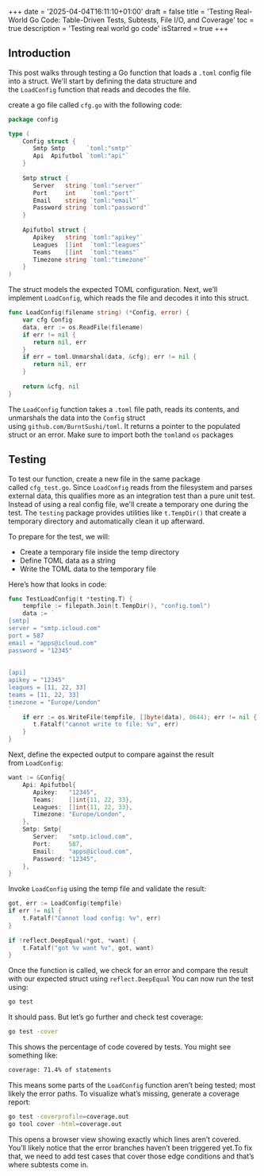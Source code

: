 +++
date = '2025-04-04T16:11:10+01:00'
draft = false
title = 'Testing Real-World Go Code: Table-Driven Tests, Subtests, File I/O, and Coverage'
toc = true
description = 'Testing real world go code'
isStarred = true
+++

## Introduction

This post walks through testing a Go function that loads a `.toml` config file into a struct. We'll start by defining the data structure and the `LoadConfig` function that reads and decodes the file.

create a go file called `cfg.go` with the following code:
```go
package config  

type (  
    Config struct {  
       Smtp Smtp      `toml:"smtp"`  
       Api  Apifutbol `toml:"api"`  
    }  
  
    Smtp struct {  
       Server   string `toml:"server"`  
       Port     int    `toml:"port"`  
       Email    string `toml:"email"`  
       Password string `toml:"password"`  
    }  
  
    Apifutbol struct {  
       Apikey   string `toml:"apikey"`  
       Leagues  []int  `toml:"leagues"`  
       Teams    []int  `toml:"teams"`  
       Timezone string `toml:"timezone"`  
    }  
)  

```

The struct models the expected TOML configuration. Next, we’ll implement `LoadConfig`, which reads the file and decodes it into this struct.

```go
func LoadConfig(filename string) (*Config, error) {  
    var cfg Config  
    data, err := os.ReadFile(filename)  
    if err != nil {  
       return nil, err  
    }  
    if err = toml.Unmarshal(data, &cfg); err != nil {  
       return nil, err  
    }  
  
    return &cfg, nil  
}
```
The `LoadConfig` function takes a `.toml` file path, reads its contents, and unmarshals the data into the `Config` struct using `github.com/BurntSushi/toml`. It returns a pointer to the populated struct or an error. Make sure to import both the `toml`and `os` packages

## Testing

To test our function, create a new file in the same package called `cfg_test.go`.
Since `LoadConfig` reads from the filesystem and parses external data, this qualifies more as an integration test than a pure unit test.
Instead of using a real config file, we'll create a temporary one during the test. The `testing` package provides utilities like `t.TempDir()` that create a temporary directory and automatically clean it up afterward.

To prepare for the test, we will:
- Create a temporary file inside the temp directory
- Define TOML data as a string
- Write the TOML data to the temporary file

Here’s how that looks in code:
```go
func TestLoadConfig(t *testing.T) {  
    tempfile := filepath.Join(t.TempDir(), "config.toml")  
    data := `  
[smtp]  
server = "smtp.icloud.com"  
port = 587  
email = "apps@icloud.com"  
password = "12345"  
  
  
[api]  
apikey = "12345"  
leagues = [11, 22, 33]  
teams = [11, 22, 33]  
timezone = "Europe/London"  
`  
    if err := os.WriteFile(tempfile, []byte(data), 0644); err != nil {  
       t.Fatalf("cannot write to file: %v", err)  
    }
}
```

Next, define the expected output to compare against the result from `LoadConfig`:

```go
want := &Config{  
    Api: Apifutbol{  
       Apikey:   "12345",  
       Teams:    []int{11, 22, 33},  
       Leagues:  []int{11, 22, 33},  
       Timezone: "Europe/London",  
    },  
    Smtp: Smtp{  
       Server:   "smtp.icloud.com",  
       Port:     587,  
       Email:    "apps@icloud.com",  
       Password: "12345",  
    },  
}

```

Invoke `LoadConfig` using the temp file and validate the result:

```go
got, err := LoadConfig(tempfile)  
if err != nil {  
    t.Fatalf("Cannot load config: %v", err)  
}  
  
if !reflect.DeepEqual(*got, *want) {  
    t.Fatalf("got %v want %v", got, want)  
}
```

Once the function is called, we check for an error and compare the result with our expected struct using `reflect.DeepEqual`
You can now run the test using:
```sh
go test
```

It should pass. But let’s go further and check test coverage:

```sh
go test -cover
```

This shows the percentage of code covered by tests. You might see something like:

```sh
coverage: 71.4% of statements

```

This means some parts of the `LoadConfig` function aren’t being tested; most likely the error paths. To visualize what’s missing, generate a coverage report:

```sh
go test -coverprofile=coverage.out
go tool cover -html=coverage.out
```

This opens a browser view showing exactly which lines aren’t covered. You’ll likely notice that the error branches haven’t been triggered yet.To fix that, we need to add test cases that cover those edge conditions and that’s where subtests come in.